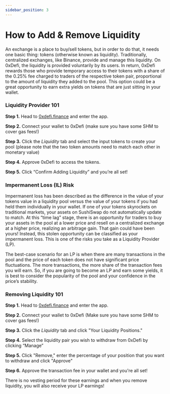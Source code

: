```yaml
---
sidebar_position: 3
---
```


# How to Add & Remove Liquidity

An exchange is a place to buy/sell tokens, but in order to do that, it needs one basic thing: tokens (otherwise known as liquidity). Traditionally, centralized exchanges, like Binance, provide and manage this liquidity. On 0xDefi, the liquidity is provided voluntarily by its users. In return, 0xDefi rewards those who provide temporary access to their tokens with a share of the 0.25% fee charged to traders of the respective token pair, proportional to the amount of liquidity they added to the pool. This option could be a great opportunity to earn extra yields on tokens that are just sitting in your wallet.


### Liquidity Provider 101

**Step 1.** Head to [0xdefi.finance](https://0xdefi.dinance/) and enter the app.

**Step 2.** Connect your wallet to 0xDefi (make sure you have some SHM to cover gas fees!)

**Step 3.** Click the _Liquidity_ tab and select the input tokens to create your pool (please note that the two token amounts need to match each other in monetary value)

**Step 4.** Approve 0xDefi to access the tokens.

**Step 5.** Click “Confirm Adding Liquidity” and you’re all set!

### Impermanent Loss (IL) Risk

Impermanent loss has been described as the difference in the value of your tokens value in a liquidity pool versus the value of your tokens if you had held them individually in your wallet. If one of your tokens skyrockets on traditional markets, your assets on SushiSwap do not automatically update to match. At this “time lag” stage, there is an opportunity for traders to buy your assets in the pool at a lower price and resell on a centralized exchange at a higher price, realizing an arbitrage gain. That gain could have been yours! Instead, this stolen opportunity can be classified as your impermanent loss. This is one of the risks you take as a Liquidity Provider (LP).

The best-case scenario for an LP is when there are many transactions in the pool and the price of each token does not have significant price fluctuations. The more transactions, the more share of the transaction fees you will earn. So, if you are going to become an LP and earn some yields, it is best to consider the popularity of the pool and your confidence in the price’s stability.

### Removing Liquidity 101

**Step 1.** Head to [0xdefi.finance](https://0xdefi.dinance/) and enter the app.

**Step 2.** Connect your wallet to 0xDefi (Make sure you have some SHM to cover gas fees!)

**Step 3.** Click the _Liquidity_ tab and click "Your Liquidity Positions."

**Step 4.** Select the liquidity pair you wish to withdraw from 0xDefi by clicking “Manage”

**Step 5.** Click "Remove," enter the percentage of your position that you want to withdraw and click "Approve"

**Step 6.** Approve the transaction fee in your wallet and you're all set!

There is no vesting period for these earnings and when you remove liquidity, you will also receive your LP earnings!
